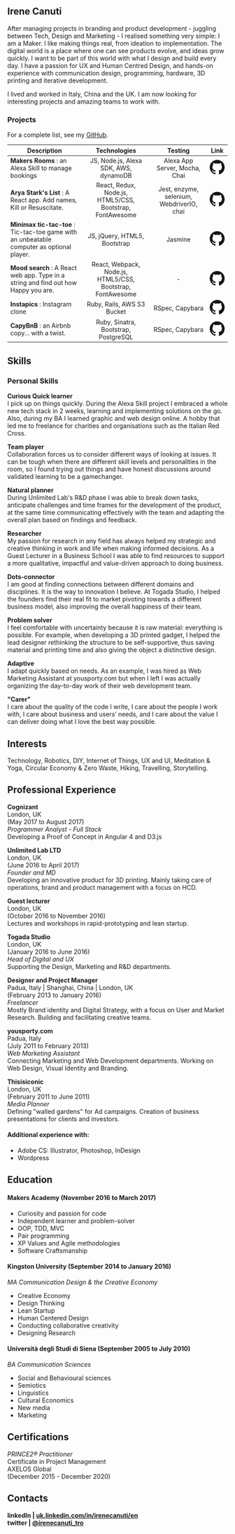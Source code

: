 ## Irene Canuti

After managing projects in branding and product development - juggling between Tech, Design and Marketing - I realised something very simple: I am a Maker. I like making things real, from ideation to implementation. The digital world is a place where one can see products evolve, and ideas grow quickly. I want to be part of this world with what I design and build every day. I have a passion for UX and Human Centred Design, and hands-on experience with communication design, programming, hardware, 3D printing and iterative development.

I lived and worked in Italy, China and the UK. I am now looking for interesting projects and amazing teams to work with.

### Projects

For a complete list, see my [GitHub](https://github.com/nenoch?tab=repositories).

| Description        | Technologies           | Testing  | Link |
| ------------------ |:----------------------:| :------------------:| :----: |
| **Makers Rooms** : an Alexa Skill to manage bookings |JS, Node.js, Alexa SDK, AWS, dynamoDB          | Alexa App Server, Mocha, Chai | [![Project's GitHub Repository](imgs/GitHub-Mark-64px.png)](https://github.com/nenoch/Alexa-book-events)|
| **Arya Stark's List** : A React app. Add names, Kill or Resuscitate. |React, Redux, Node.js, HTML5/CSS, Bootstrap, FontAwesome | Jest, enzyme, selenium, WebdriverIO, chai | [![Project's GitHub Repository](imgs/GitHub-Mark-64px.png)](https://github.com/nenoch/react-arya-stark-list)|
| **Minimax tic-tac-toe** : Tic-tac-toe game with an unbeatable computer as optional player. |JS, jQuery, HTML5, Bootstrap  | Jasmine | [![Project's GitHub Repository](imgs/GitHub-Mark-64px.png)](https://github.com/nenoch/minimax-tic-tac-toe)|
| **Mood search** : A React web app. Type in a string and find out how Happy you are. |React, Webpack, Node.js, HTML5/CSS, Bootstrap, FontAwesome | - | [![Project's GitHub Repository](imgs/GitHub-Mark-64px.png)](https://github.com/nenoch/mood-search)|
| **Instapics** : Instagram clone |Ruby, Rails, AWS S3 Bucket  | RSpec, Capybara | [![Project's GitHub Repository](imgs/GitHub-Mark-64px.png)](https://github.com/nenoch/instagram-challenge)|
| **CapyBnB** : an Airbnb copy... with a twist. |Ruby, Sinatra, Bootstrap, PostgreSQL   | RSpec, Capybara | [![Project's GitHub Repository](imgs/GitHub-Mark-64px.png)](https://github.com/nenoch/makers-bnb)|

## Skills

### Personal Skills

**Curious Quick learner**   
I pick up on things quickly. During the Alexa Skill project I embraced a whole new tech stack in 2 weeks, learning and implementing solutions on the go. Also, during my BA I learned graphic and web design online. A hobby that led me to freelance for charities and organisations such as the Italian Red Cross.

**Team player**   
Collaboration forces us to consider different ways of looking at issues. It can be tough when there are different skill levels and personalities in the room, so I found trying out things and have honest discussions around validated learning to be a gamechanger.

**Natural planner**   
During Unlimited Lab's R&D phase I was able to break down tasks, anticipate challenges and time frames for the development of the product, at the same time communicating effectively with the team and adapting the overall plan based on findings and feedback.

**Researcher**  
My passion for research in any field has always helped my strategic and creative thinking in work and life when making informed decisions. As a Guest Lecturer in a Business School I was able to find resources to support a more qualitative, impactful and value-driven approach to doing business.

**Dots-connector**  
I am good at finding connections between different domains and disciplines. It is the way to innovation I believe. At Togada Studio, I helped the founders find their real fit to market pivoting towards a different business model, also improving the overall happiness of their team.

**Problem solver**   
I feel comfortable with uncertainty because it is raw material: everything is possible. For example, when developing a 3D printed gadget, I helped the lead designer rethinking the structure to be self-supportive, thus saving material and printing time and also giving the object a distinctive design.

**Adaptive**  
I adapt quickly based on needs. As an example, I was hired as Web Marketing Assistant at yousporty.com but when I left I was actually organizing the day-to-day work of their web development team.

**"Carer"**  
I care about the quality of the code I write, I care about the people I work with, I care about business and users’ needs, and I care about the value I can deliver doing what I love the best way possible.

## Interests

Technology, Robotics, DIY, Internet of Things, UX and UI, Meditation & Yoga, Circular Economy & Zero Waste, Hiking, Travelling, Storytelling.

## Professional Experience

**Cognizant**     
London, UK   
(May 2017 to August 2017)    
*Programmer Analyst - Full Stack*   
Developing a Proof of Concept in Angular 4 and D3.js

**Unlimited Lab LTD**     
London, UK   
(June 2016 to April 2017)    
*Founder and MD*   
Developing an innovative product for 3D printing. Mainly taking care of operations, brand and product management with a focus on HCD.

**Guest lecturer**     
London, UK   
(October 2016 to November 2016)     
Lectures and workshops in rapid-prototyping and lean startup.

**Togada Studio**    
London, UK    
(January 2016 to June 2016)   
*Head of Digital and UX*   
Supporting the Design, Marketing and R&D departments.

**Designer and Project Manager**   
Padua, Italy | Shanghai, China | London, UK    
(February 2013 to January 2016)    
*Freelancer*  
Mostly Brand identity and Digital Strategy, with a focus on User and Market Research. Building and facilitating creative teams.

**yousporty.com**   
Padua, Italy   
(July 2011 to February 2013)   
*Web Marketing Assistant*   
Connecting Marketing and Web Development departments. Working on Web Design, Visual Identity and Branding.

**Thisisiconic**   
London, UK    
(February 2011 to June 2011)   
*Media Planner*   
Defining "walled gardens" for Ad campaigns.
Creation of business presentations for clients and investors.  

#### Additional experience with:   

- Adobe CS: Illustrator, Photoshop, InDesign
- Wordpress

## Education

#### Makers Academy (November 2016 to March 2017)

- Curiosity and passion for code
- Independent learner and problem-solver
- OOP, TDD, MVC
- Pair programming
- XP Values and Agile methodologies
- Software Craftsmanship

#### Kingston University (September 2014 to January 2016)
*MA Communication Design & the Creative Economy*
- Creative Economy
- Design Thinking
- Lean Startup
- Human Centered Design
- Conducting collaborative creativity
- Designing Research

#### Università degli Studi di Siena (September 2005 to July 2010)
*BA Communication Sciences*
- Social and Behavioural sciences
- Semiotics
- Linguistics
- Cultural Economics
- New media
- Marketing

## Certifications

*PRINCE2® Practitioner*  
Certificate in Project Management   
AXELOS Global   
(December 2015 - December 2020)


## Contacts

**linkedIn | [uk.linkedin.com/in/irenecanuti/en](https://uk.linkedin.com/in/irenecanuti/en
)**   
**twitter | [@irenecanuti_tro ](https://twitter.com/irenecanuti_tro
)**
